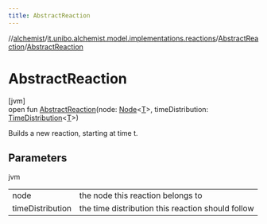 ```yaml
---
title: AbstractReaction
---
```

//[alchemist](../../../index.html)/[it.unibo.alchemist.model.implementations.reactions](../index.html)/[AbstractReaction](index.html)/[AbstractReaction](-abstract-reaction.html)



# AbstractReaction



[jvm]\
open fun [AbstractReaction](-abstract-reaction.html)(node: [Node](../../it.unibo.alchemist.model.interfaces/-node/index.html)<[T](../../it.unibo.alchemist.model.implementations.layers/-step-layer/index.html)>, timeDistribution: [TimeDistribution](../../it.unibo.alchemist.model.interfaces/-time-distribution/index.html)<[T](../../it.unibo.alchemist.model.implementations.layers/-step-layer/index.html)>)



Builds a new reaction, starting at time t.



## Parameters


jvm

| | |
|---|---|
| node | the node this reaction belongs to |
| timeDistribution | the time distribution this reaction should follow |




